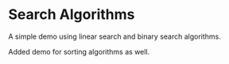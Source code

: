 # Search Algorithms

A simple demo using linear search and binary search algorithms.

Added demo for sorting algorithms as well.